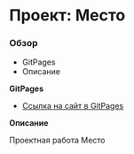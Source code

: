 # Проект: Место

### Обзор

* GitPages
* Описание

**GitPages**

* [Ссылка на сайт в GitPages](https://agentarchi.github.io/mesto/)

**Описание**

Проектная работа Место 
